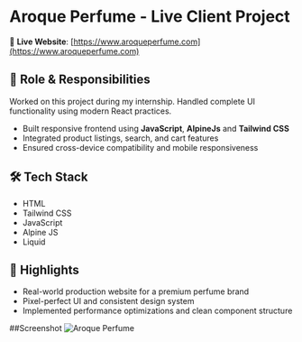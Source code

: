 # Aroque Perfume - Live Client Project

🔗 **Live Website**: [https://www.aroqueperfume.com](https://www.aroqueperfume.com)

## 🔧 Role & Responsibilities
Worked on this project during my internship. Handled complete UI functionality using modern React practices.

- Built responsive frontend using **JavaScript**, **AlpineJs** and **Tailwind CSS**
- Integrated product listings, search, and cart features
- Ensured cross-device compatibility and mobile responsiveness

## 🛠 Tech Stack
- HTML
- Tailwind CSS
- JavaScript
- Alpine JS
- Liquid

## 📌 Highlights
- Real-world production website for a premium perfume brand
- Pixel-perfect UI and consistent design system
- Implemented performance optimizations and clean component structure

##Screenshot
![Aroque Perfume](https://github.com/user-attachments/assets/07500f30-f49b-4d2b-b3e8-ee85a7b61f5e)
